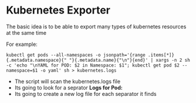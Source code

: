 # Kubernetes Exporter

The basic idea is to be able to export many types of kubernetes resources at the same time

For example:

`kubectl get pods --all-namespaces -o jsonpath='{range .items[*]}{.metadata.namespace}{" "}{.metadata.name}{"\n"}{end}' | xargs -n 2 sh -c 'echo "\nYAML for POD: $2 in Namespace: $1"; kubectl get pod $2 --namespace=$1 -o yaml' sh > kubernetes.logs`

- The script will scan the kubernetes.logs file
- Its going to look for a seprator **Logs for Pod:**
- Its going to create a new log file for each separator it finds

